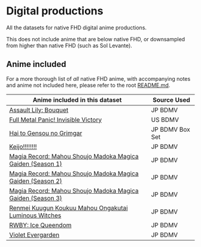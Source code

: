 # Digital productions

All the datasets for native FHD digital anime productions.

This does not include anime that are below native FHD,
or downsampled from higher than native FHD
(such as Sol Levante).

## Anime included

For a more thorough list of _all_ native FHD anime,
with accompanying notes and anime not included here,
please refer to the root [README.md].

| Anime included in this dataset                                                                                                                   | Source Used     |
| ------------------------------------------------------------------------------------------------------------------------------------------------ | --------------- |
| [Assault Lily: Bouquet](./Assault%20Lily%20-%20Bouquet/)                                                                                         | JP BDMV         |
| [Full Metal Panic! Invisible Victory](./Full%20Metal%20Panic!%20Invisible%20Victory/)                                                            | US BDMV         |
| [Hai to Gensou no Grimgar](./Hai%20to%20Gensou%20no%20Grimgar/)                                                                                  | JP BDMV Box Set |
| [Keijo!!!!!!!!](./Keijo!!!!!!!!/)                                                                                                                | JP BDMV         |
| [Magia Record: Mahou Shoujo Madoka Magica Gaiden (Season 1)](./Magia%20Record%20-%20Mahou%20Shoujo%20Madoka%20Magica%20Gaiden%20-%20Season%201/) | JP BDMV         |
| [Magia Record: Mahou Shoujo Madoka Magica Gaiden (Season 2)](./Magia%20Record%20-%20Mahou%20Shoujo%20Madoka%20Magica%20Gaiden%20-%20Season%202/) | JP BDMV         |
| [Magia Record: Mahou Shoujo Madoka Magica Gaiden (Season 3)](./Magia%20Record%20-%20Mahou%20Shoujo%20Madoka%20Magica%20Gaiden%20-%20Season%203/) | JP BDMV         |
| [Renmei Kuugun Koukuu Mahou Ongakutai Luminous Witches](./Renmei%20Kuugun%20Koukuu%20Mahou%20Ongakutai%20Luminous%20Witches/)                    | JP BDMV         |
| [RWBY: Ice Queendom](./RWBY%20-%20Ice%20Queendom/)                                                                                               | JP BDMV         |
| [Violet Evergarden](./Violet%20Evergarden/)                                                                                                      | JP BDMV         |

[README.md]: ../README.md
